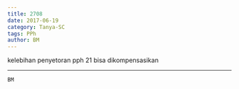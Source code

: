 ```yaml
---
title: 2708
date: 2017-06-19
category: Tanya-SC
tags: PPh
author: BM
---
```


kelebihan penyetoran pph 21 bisa dikompensasikan

---



`BM`
